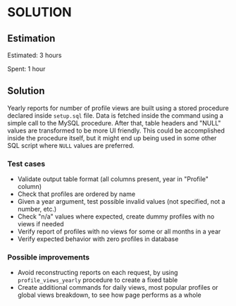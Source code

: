 SOLUTION
========

Estimation
----------

Estimated: 3 hours

Spent: 1 hour

Solution
--------

Yearly reports for number of profile views are built using a stored procedure declared inside `setup.sql` file. Data is fetched inside the command using a simple call to the MySQL procedure. After that, table headers and "NULL" values are transformed to be more UI friendly. This could be accomplished inside the procedure itself, but it might end up being used in some other SQL script where `NULL` values are preferred.

### Test cases
  - Validate output table format (all columns present, year in "Profile" column)
  - Check that profiles are ordered by name
  - Given a year argument, test possible invalid values (not specified, not a number, etc.)
  - Check "n/a" values where expected, create dummy profiles with no views if needed
  - Verify report of profiles with no views for some or all months in a year
  - Verify expected behavior with zero profiles in database

### Possible improvements
  - Avoid reconstructing reports on each request, by using `profile_views_yearly` procedure to create a fixed table
  - Create additional commands for daily views, most popular profiles or global views breakdown, to see how page performs as a whole
